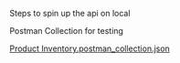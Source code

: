Steps to spin up the api on local

Postman Collection for testing

[Product Inventory.postman_collection.json](https://github.com/user-attachments/files/16577585/Product.Inventory.postman_collection.json)

